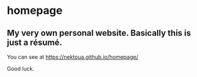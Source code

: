 # homepage
## My very own personal website. Basically this is just a résumé. 
You can see at https://nektoua.github.io/homepage/ 

Good luck.

